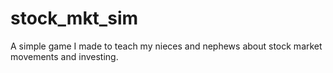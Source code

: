 # stock_mkt_sim
A simple game I made to teach my nieces and nephews about stock market movements and investing.
